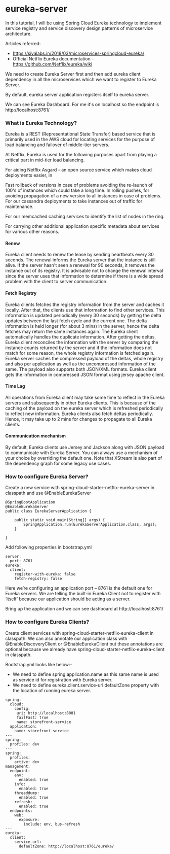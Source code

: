 # eureka-server

In this tutorial, I will be using Spring Cloud Eureka technology to implement service registry and service discovery design patterns of microservice architecture.

Articles referred:
- https://sivalabs.in/2018/03/microservices-springcloud-eureka/
- Official Netflix Eureka documentation - https://github.com/Netflix/eureka/wiki

We need to create Eureka Server first and then add eureka client dependency in all the microservices which we want to register to Eureka Server.

By default, eureka server application registers itself to eureka server.

We can see Eureka Dashboard. For me it's on localhost so the endpoint is http://localhost:8761/

### What is Eureka Technology?
Eureka is a REST (Representational State Transfer) based service that is primarily used in the AWS cloud for locating services for the purpose of load balancing and failover of middle-tier servers.

At Netflix, Eureka is used for the following purposes apart from playing a critical part in mid-tier load balancing.

For aiding Netflix Asgard - an open source service which makes cloud deployments easier, in

Fast rollback of versions in case of problems avoiding the re-launch of 100's of instances which could take a long time.
In rolling pushes, for avoiding propagation of a new version to all instances in case of problems.
For our cassandra deployments to take instances out of traffic for maintenance.

For our memcached caching services to identify the list of nodes in the ring.

For carrying other additional application specific metadata about services for various other reasons.

#### Renew
Eureka client needs to renew the lease by sending heartbeats every 30 seconds. The renewal informs the Eureka server that the instance is still alive. If the server hasn't seen a renewal for 90 seconds, it removes the instance out of its registry. It is advisable not to change the renewal interval since the server uses that information to determine if there is a wide spread problem with the client to server communication.

#### Fetch Registry
Eureka clients fetches the registry information from the server and caches it locally. After that, the clients use that information to find other services. This information is updated periodically (every 30 seconds) by getting the delta updates between the last fetch cycle and the current one. The delta information is held longer (for about 3 mins) in the server, hence the delta fetches may return the same instances again. The Eureka client automatically handles the duplicate information.
After getting the deltas, Eureka client reconciles the information with the server by comparing the instance counts returned by the server and if the information does not match for some reason, the whole registry information is fetched again. Eureka server caches the compressed payload of the deltas, whole registry and also per application as well as the uncompressed information of the same. The payload also supports both JSON/XML formats. Eureka client gets the information in compressed JSON format using jersey apache client.

#### Time Lag
All operations from Eureka client may take some time to reflect in the Eureka servers and subsequently in other Eureka clients. This is because of the caching of the payload on the eureka server which is refreshed periodically to reflect new information. Eureka clients also fetch deltas periodically. Hence, it may take up to 2 mins for changes to propagate to all Eureka clients.

#### Communication mechanism
By default, Eureka clients use Jersey and Jackson along with JSON payload to communicate with Eureka Server. You can always use a mechanism of your choice by overriding the default one. Note that XStream is also part of the dependency graph for some legacy use cases.

### How to configure Eureka Server?
Create a new service with spring-cloud-starter-netflix-eureka-server in classpath and use @EnableEurekaServer
```
@SpringBootApplication
@EnableEurekaServer
public class EurekaServerApplication {

	public static void main(String[] args) {
		SpringApplication.run(EurekaServerApplication.class, args);
	}

}
```

Add following properties in bootstrap.yml
```
server:
  port: 8761
eureka:
  client:
    register-with-eureka: false
    fetch-registry: false
```
Here we’re configuring an application port – 8761 is the default one for Eureka servers. We are telling the built-in Eureka Client not to register with ‘itself’ because our application should be acting as a server.

Bring up the application and we can see dashboard at http://localhost:8761/

### How to configure Eureka Clients?
Create client services with spring-cloud-starter-netflix-eureka-client in classpath. We can also annotate our application class with @EnableDiscoveryClient or @EnableEurekaClient but these annotations are optional because we already have spring-cloud-starter-netflix-eureka-client in classpath.

Bootstrap.yml looks like below:-
- We need to define spring.application.name as this same name is used as service id for registration with Eureka server.
- We need to define eureka.client.service-url.defaultZone property with the location of running eureka server.

```
spring:
  cloud:
    config:
     uri: http://localhost:8001
     failFast: true
     name: storefront-service
  application:
    name: storefront-service
---
spring:
  profiles: dev
---
spring:
  profiles:
    active: dev
management:
  endpoint:
    env:
      enabled: true 
    info:
      enabled: true
    threaddump:
      enabled: true
    refresh:
      enabled: true
  endpoints:
    web:
      exposure:
        include: env, bus-refresh
---
eureka:
  client:
    service-url:
      defaultZone: http://localhost:8761/eureka/
```

